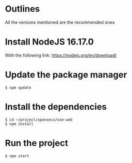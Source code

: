# Outlines
All the versions mentioned are the recommended ones

# Install NodeJS 16.17.0
With the following link: https://nodejs.org/en/download/

# Update the package manager
```
$ npm update
```

# Install the dependencies
```
$ cd ~/project/openxeco/oxe-web
$ npm install
```

# Run the project

```
$ npm start
```
